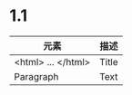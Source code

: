 # 1.1 

| 元素        | 描述 |
| -----------------| ----------- |
| \<html>  ... \</html>    | Title       |
| Paragraph   | Text        |